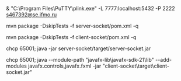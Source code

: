 & "C:\Program Files\PuTTY\plink.exe" -L 7777:localhost:5432 -P 2222 s467392@se.ifmo.ru

mvn package -DskipTests -f server-socket/pom.xml -q

mvn package -DskipTests -f client-socket/pom.xml -q

chcp 65001; java -jar server-socket/target/server-socket.jar

chcp 65001; java --module-path "javafx-lib\\javafx-sdk-21\\lib" --add-modules javafx.controls,javafx.fxml -jar "client-socket\\target\\client-socket.jar"

